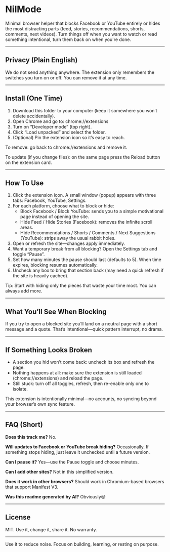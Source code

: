 # NilMode

Minimal browser helper that blocks Facebook or YouTube entirely or hides the most distracting parts (feed, stories, recommendations, shorts, comments, next videos). Turn things off when you want to watch or read something intentional, turn them back on when you're done.

---

## Privacy (Plain English)
We do not send anything anywhere. The extension only remembers the switches you turn on or off. You can remove it at any time.

---

## Install (One Time)
1. Download this folder to your computer (keep it somewhere you won’t delete accidentally).
2. Open Chrome and go to: chrome://extensions
3. Turn on “Developer mode” (top right).
4. Click “Load unpacked” and select the folder.
5. (Optional) Pin the extension icon so it’s easy to reach.

To remove: go back to chrome://extensions and remove it.

To update (if you change files): on the same page press the Reload button on the extension card.

---

## How To Use
1. Click the extension icon. A small window (popup) appears with three tabs: Facebook, YouTube, Settings.
2. For each platform, choose what to block or hide:
	- Block Facebook / Block YouTube: sends you to a simple motivational page instead of opening the site.
	- Hide Feed / Hide Stories (Facebook): removes the infinite scroll areas.
	- Hide Recommendations / Shorts / Comments / Next Suggestions (YouTube): strips away the usual rabbit holes.
3. Open or refresh the site—changes apply immediately.
4. Want a temporary break from all blocking? Open the Settings tab and toggle “Pause”.
5. Set how many minutes the pause should last (defaults to 5). When time expires, blocking resumes automatically.
6. Uncheck any box to bring that section back (may need a quick refresh if the site is heavily cached).

Tip: Start with hiding only the pieces that waste your time most. You can always add more.

---

## What You’ll See When Blocking
If you try to open a blocked site you’ll land on a neutral page with a short message and a quote. That’s intentional—quick pattern interrupt, no drama.

---

## If Something Looks Broken
- A section you hid won’t come back: uncheck its box and refresh the page.
- Nothing happens at all: make sure the extension is still loaded (chrome://extensions) and reload the page.
- Still stuck: turn off all toggles, refresh, then re-enable only one to isolate.

This extension is intentionally minimal—no accounts, no syncing beyond your browser’s own sync feature.

---

## FAQ (Short)
**Does this track me?** No.

**Will updates to Facebook or YouTube break hiding?** Occasionally. If something stops hiding, just leave it unchecked until a future version.

**Can I pause it?** Yes—use the Pause toggle and choose minutes.

**Can I add other sites?** Not in this simplified version.

**Does it work in other browsers?** Should work in Chromium-based browsers that support Manifest V3.

**Was this readme generated by AI?** Obviously😒

---

## License
MIT. Use it, change it, share it. No warranty.

---

Use it to reduce noise. Focus on building, learning, or resting on purpose.

